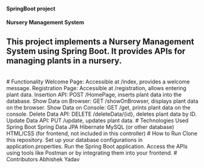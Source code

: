 
#### SpringBoot project
#### Nursery Management System
## This project implements a Nursery Management System using Spring Boot. It provides APIs for managing plants in a nursery.
<br>
# Functionality
Welcome Page: Accessible at /index, provides a welcome message.
Registration Page: Accessible at /registration, allows entering plant data.
Insertion API: POST /HomePage, inserts plant data into the database.
Show Data on Browser: GET /showOnBrowser, displays plant data on the browser.
Show Data on Console: GET /get, prints plant data on the console.
Delete Data API: DELETE /deleteData/{id}, deletes plant data by ID.
Update Data API: PUT /update, updates plant data.
# Technologies Used
Spring Boot
Spring Data JPA
Hibernate
MySQL (or other database)
HTML/CSS (for frontend, not included in this controller)
# How to Run
Clone this repository.
Set up your database configurations in application.properties.
Run the Spring Boot application.
Access the APIs using tools like Postman or by integrating them into your frontend.
# Contributors
Abhishek Yadav
